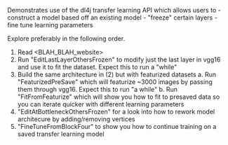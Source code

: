 Demonstrates use of the dl4j transfer learning API which allows users to 
	- construct a model based off an existing model
	- "freeze" certain layers
	- fine tune learning parameters

Explore preferably in the following order.
 1. Read <BLAH_BLAH_website>
 2. Run "EditLastLayerOthersFrozen" to modify just the last layer in vgg16 and use it to fit the dataset. Expect this to run a "while"
 3. Build the same architecture in (2) but with featurized datasets
 	a. Run "FeaturizedPreSave" which will featurize ~3000 images by passing them through vgg16. Expect this to run "a while"
 	b. Run "FitFromFeaturize" which will show you how to fit to presaved data so you can iterate quicker with different learning parameters
 4. "EditAtBottleneckOthersFrozen" for a look into how to rework model architecure by adding/removing vertices
 5. "FineTuneFromBlockFour" to show you how to continue training on a saved transfer learning model
